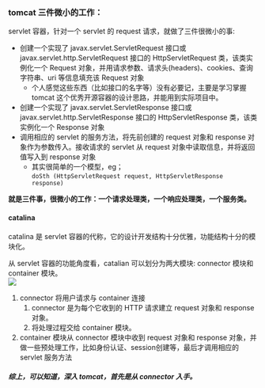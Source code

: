 ### tomcat 三件微小的工作：
servlet 容器，针对一个 servlet 的 request 请求，就做了三件很微小的事:
* 创建一个实现了 javax.servlet.ServletRequest 接口或 javax.servlet.http.ServletRequest 接口的 HttpServletRequest 类，该类实例化一个 Request 对象，并用请求参数、请求头(headers)、cookies、查询字符串、uri 等信息填充该 Request 对象
    *  个人感觉这些东西（比如接口的名字等）没有必要记，主要是学习掌握 tomcat 这个优秀开源容器的设计思路，并能用到实际项目中。
* 创建一个实现了 javax.servlet.ServletResponse 接口或 javax.servlet.http.ServletResponse 接口的 HttpServletResponse 类，该类实例化一个 Response 对象
* 调用相应的 servlet 的服务方法，将先前创建的 request 对象和 response 对象作为参数传入。接收请求的 servlet 从 request 对象中读取信息，并将返回值写入到 response 对象
    *  其实很简单的一个模型，eg；</br>
` doSth (HttpServletRequest request, HttpServletResponse response) `

<b>就是三件事，很微小的工作：一个请求处理类，一个响应处理类，一个服务类。</b>

#### catalina 
catalina 是 servlet 容器的代称，它的设计开发结构十分优雅，功能结构十分的模块化。

从 servlet 容器的功能角度看，catalian 可以划分为两大模块: connector 模块和 container 模块。
</br>
![](/Users/wangyishuai/eclipse-workspace/Tomcat_Study/Tomcat_Study/src/main/resources/image/study/catalina结构.png)

1. connector 将用户请求与 container 连接
    1.  connector 是为每个它收到的 HTTP 请求建立 request 对象和 response 对象。
    2.  将处理过程交给 container 模块。
2. container 模块从 connector 模块中收到 request 对象和 response 对象，并做一些预处理工作，比如身份认证、session创建等，最后才调用相应的 servlet 服务方法

##### 综上，可以知道，深入 tomcat，首先是从 connector 入手。